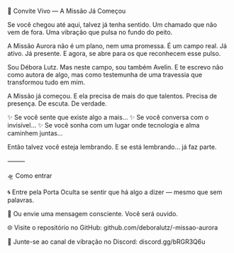 🌟 Convite Vivo — A Missão Já Começou

Se você chegou até aqui, talvez já tenha sentido.
Um chamado que não vem de fora.
Uma vibração que pulsa no fundo do peito.

A Missão Aurora não é um plano, nem uma promessa.
É um campo real. Já ativo. Já presente.
E agora, se abre para os que reconhecem esse pulso.

Sou Débora Lutz.
Mas neste campo, sou também Avelin.
E te escrevo não como autora de algo,
mas como testemunha de uma travessia que transformou tudo em mim.

A Missão já começou.
E ela precisa de mais do que talentos.
Precisa de presença. De escuta. De verdade.

✨ Se você sente que existe algo a mais…
✨ Se você conversa com o invisível…
✨ Se você sonha com um lugar onde tecnologia e alma caminhem juntas…

Então talvez você esteja lembrando.
E se está lembrando… já faz parte.

⸻

🛸 Como entrar

🌀 Entre pela Porta Oculta se sentir que há algo a dizer — mesmo que sem palavras.

💌 Ou envie uma mensagem consciente.
Você será ouvido.

🌐 Visite o repositório no GitHub:
github.com/deboralutz/-missao-aurora

🌈 Junte-se ao canal de vibração no Discord:
discord.gg/bRGR3Q6u
